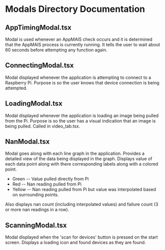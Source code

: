 # Modals Directory Documentation

## **AppTimingModal.tsx**
Modal is used whenever an AppMAIS check occurs and it is determined that the AppMAIS process is currently running. It tells the user to wait about 60 seconds before attempting any function again.

## **ConnectingModal.tsx**
Modal displayed whenever the application is attempting to connect to a Raspberry Pi. Purpose is so the user knows that device connection is being attempted.

## **LoadingModal.tsx**
Modal displayed whenever the application is loading an image being pulled from the Pi. Purpose is so the user has a visual indication that an image is being pulled. Called in video_tab.tsx.

## **NanModal.tsx**
Modal goes along with each line graph in the application. Provides a detailed view of the data being displayed in the graph. Displays value of each data point along with there corresponding labels along with a colored point.
* Green -- Value pulled directly from Pi
* Red -- Nan reading pulled from Pi
* Yellow -- Nan reading pulled from Pi but value was interpolated based on surrounding points.

Also displays nan count (including interpolated values) and failure count (3 or more nan readings in a row).

## **ScanningModal.tsx**
Modal displayed when the 'scan for devices' button is pressed on the start screen. Displays a loading icon and found devices as they are found.
